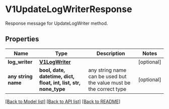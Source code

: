 # V1UpdateLogWriterResponse

Response message for UpdateLogWriter method.

## Properties
Name | Type | Description | Notes
------------ | ------------- | ------------- | -------------
**log_writer** | [**V1LogWriter**](V1LogWriter.md) |  | [optional] 
**any string name** | **bool, date, datetime, dict, float, int, list, str, none_type** | any string name can be used but the value must be the correct type | [optional]

[[Back to Model list]](../README.md#documentation-for-models) [[Back to API list]](../README.md#documentation-for-api-endpoints) [[Back to README]](../README.md)


